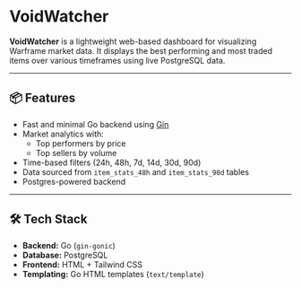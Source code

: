 # VoidWatcher

**VoidWatcher** is a lightweight web-based dashboard for visualizing Warframe market data. It displays the best performing and most traded items over various timeframes using live PostgreSQL data.

---

## 📦 Features

- Fast and minimal Go backend using [Gin](https://github.com/gin-gonic/gin)
- Market analytics with:
  - Top performers by price
  - Top sellers by volume
- Time-based filters (24h, 48h, 7d, 14d, 30d, 90d)
- Data sourced from `item_stats_48h` and `item_stats_90d` tables
- Postgres-powered backend

---

## 🛠 Tech Stack

- **Backend:** Go (`gin-gonic`)
- **Database:** PostgreSQL
- **Frontend:** HTML + Tailwind CSS
- **Templating:** Go HTML templates (`text/template`)

